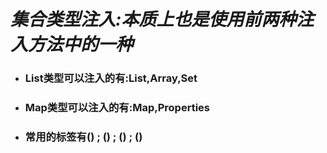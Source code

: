 # *集合类型注入:本质上也是使用前两种注入方法中的一种*

+ ### List类型可以注入的有:List,Array,Set

+ ### Map类型可以注入的有:Map,Properties

+ ### 常用的标签有<array>(<value>) ; <set>(<value>) ; <map>(<entry key: value:>) ; <props>(<prop key:>)